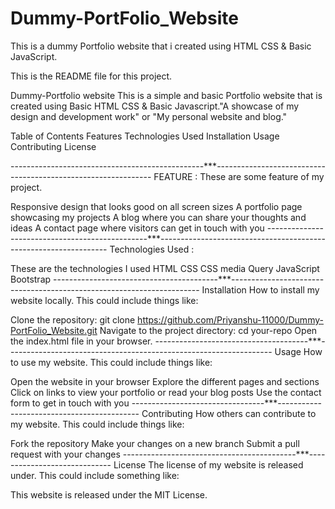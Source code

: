 # Dummy-PortFolio_Website
This is a dummy Portfolio website that i created using HTML CSS &amp; Basic JavaScript.



This is the README file for this project.

Dummy-Portfolio website
This is a simple and basic Portfolio website that is created using Basic HTML CSS & Basic Javascript."A showcase of my design and development work" or "My personal website and blog."

Table of Contents
Features
Technologies Used
Installation
Usage
Contributing
License

------------------------------------------------***--------------------------------------------------------------
FEATURE : 
These are some feature of my project.

Responsive design that looks good on all screen sizes
A portfolio page showcasing my projects
A blog where you can share your thoughts and ideas
A contact page where visitors can get in touch with you
------------------------------------------------***-----------------------------------------------------------------
Technologies Used :

These are the technologies I used
HTML
CSS
CSS media Query
JavaScript
Bootstrap
-----------------------------------------***----------------------------------------------------------------------
Installation
How to install my website locally. This could include things like:

Clone the repository: git clone https://github.com/Priyanshu-11000/Dummy-PortFolio_Website.git
Navigate to the project directory: cd your-repo
Open the index.html file in your browser.
--------------------------------------***------------------------------------------------------------------
Usage
How to use my website. This could include things like:

Open the website in your browser
Explore the different pages and sections
Click on links to view your portfolio or read your blog posts
Use the contact form to get in touch with you
---------------------------------***-------------------------------------------
Contributing
How others can contribute to my website. This could include things like:

Fork the repository
Make your changes on a new branch
Submit a pull request with your changes
-------------------------------------------***-----------------------------
License
The license of my website is released under. This could include something like:

This website is released under the MIT License.
